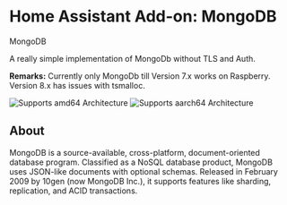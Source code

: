 # Home Assistant Add-on: MongoDB

MongoDB

A really simple implementation of MongoDb without TLS and Auth.

**Remarks:** Currently only MongoDb till Version 7.x works on Raspberry. Version 8.x has issues with tsmalloc.

![Supports amd64 Architecture][amd64-shield]
![Supports aarch64 Architecture][aarch64-shield]

## About

MongoDB is a source-available, cross-platform, document-oriented database program. Classified as a NoSQL database product, MongoDB uses JSON-like documents with optional schemas. Released in February 2009 by 10gen (now MongoDB Inc.), it supports features like sharding, replication, and ACID transactions.

[amd64-shield]: https://img.shields.io/badge/amd64-yes-green.svg
[aarch64-shield]: https://img.shields.io/badge/aarch64-yes-green.svg

